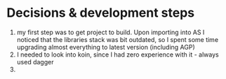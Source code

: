 # Decisions & development steps

1.  my first step was to get project to build. Upon importing into AS I noticed that the libraries stack
    was bit outdated, so I spent some time upgrading almost everything to latest version (including AGP)
2.  I needed to look into koin, since I had zero experience with it - always used dagger
3.